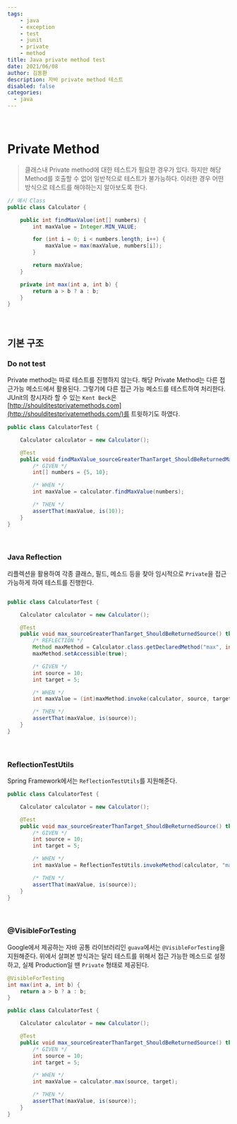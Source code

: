 ```yaml
---
tags: 
    - java
    - exception
    - test
    - junit
    - private
    - method
title: Java private method test
date: 2021/06/08
author: 김동환
description: 자바 private method 테스트
disabled: false
categories:
  - java
---
```


　
# Private Method

> 클래스내 Private method에 대한 테스트가 필요한 경우가 있다. 하지만 해당 Method를 호출할 수 없어 일반적으로 테스트가 불가능하다. 이러한 경우 어떤 방식으로 테스트를 해야하는지 알아보도록 한다.

```java
// 예시 Class
public class Calculator {

	public int findMaxValue(int[] numbers) {
		int maxValue = Integer.MIN_VALUE;

		for (int i = 0; i < numbers.length; i++) {
			maxValue = max(maxValue, numbers[i]);
		}

		return maxValue;
	}

	private int max(int a, int b) {
		return a > b ? a : b;
	}
}
```

　
## 기본 구조

### Do not test

Private method는 따로 테스트를 진행하지 않는다. 해당 Private Method는 다른 접근가능 메소드에서 활용된다. 그렇기에 다른 접근 가능 메소드를 테스트하여 처리한다. JUnit의 창시자라 할 수 있는 `Kent Beck`은 [http://shoulditestprivatemethods.com](http://shoulditestprivatemethods.com/)를 트윗하기도 하였다.

```java
public class CalculatorTest {

	Calculator calculator = new Calculator();

	@Test
	public void findMaxValue_sourceGreaterThanTarget_ShouldBeReturnedMaxValue() throws Exception {
		/* GIVEN */
		int[] numbers = {5, 10};

		/* WHEN */
		int maxValue = calculator.findMaxValue(numbers);

		/* THEN */
		assertThat(maxValue, is(10));
	}
}
```

　
### Java Reflection

리플렉션을 활용하여 각종 클래스, 필드, 메소드 등을 찾아 임시적으로 `Private`을 접근 가능하게 하여 테스트를 진행한다.

```java

public class CalculatorTest {

	Calculator calculator = new Calculator();

	@Test
	public void max_sourceGreaterThanTarget_ShouldBeReturnedSource() throws Exception {
		/* REFLECTION */
		Method maxMethod = Calculator.class.getDeclaredMethod("max", int.class, int.class);
		maxMethod.setAccessible(true);

		/* GIVEN */
		int source = 10;
		int target = 5;

		/* WHEN */
		int maxValue = (int)maxMethod.invoke(calculator, source, target);

		/* THEN */
		assertThat(maxValue, is(source));
	}
}
```

　
### ReflectionTestUtils

Spring Framework에서는 `ReflectionTestUtils`를 지원해준다.

```java
public class CalculatorTest {

	Calculator calculator = new Calculator();

	@Test
	public void max_sourceGreaterThanTarget_ShouldBeReturnedSource() throws Exception {
		/* GIVEN */
		int source = 10;
		int target = 5;

		/* WHEN */
		int maxValue = ReflectionTestUtils.invokeMethod(calculator, "max", source, target);

		/* THEN */
		assertThat(maxValue, is(source));
	}
}
```

　
### @VisibleForTesting

Google에서 제공하는 자바 공통 라이브러리인 `guava`에서는 `@VisibleForTesting`을 지원해준다. 위에서 살펴본 방식과는 달리 테스트를 위해서 접근 가능한 메소드로 설정하고, 실제 Production일 땐 `Private` 형태로 제공된다.

```java
@VisibleForTesting
int max(int a, int b) {
	return a > b ? a : b;
}
```

```java
public class CalculatorTest {

	Calculator calculator = new Calculator();

	@Test
	public void max_sourceGreaterThanTarget_ShouldBeReturnedSource() throws Exception {
		/* GIVEN */
		int source = 10;
		int target = 5;

		/* WHEN */
		int maxValue = calculator.max(source, target);

		/* THEN */
		assertThat(maxValue, is(source));
	}
}
```
